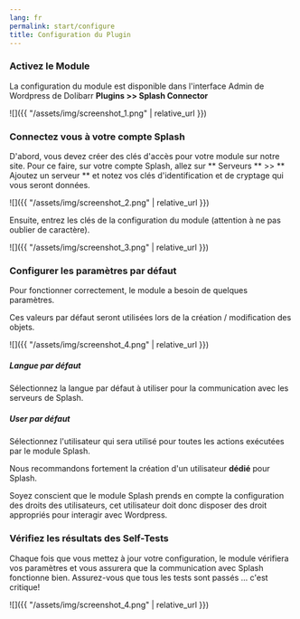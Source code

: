 ```yaml
---
lang: fr
permalink: start/configure
title: Configuration du Plugin
---
```


### Activez le Module 

La configuration du module est disponible dans l'interface Admin de Wordpress de Dolibarr **Plugins >> Splash Connector** 

![]({{ "/assets/img/screenshot_1.png" | relative_url }})

### Connectez vous à votre compte Splash

D'abord, vous devez créer des clés d'accès pour votre module sur notre site. Pour ce faire, sur votre compte Splash, allez sur ** Serveurs ** >> ** Ajoutez un serveur ** et notez vos clés d'identification et de cryptage qui vous seront données.

![]({{ "/assets/img/screenshot_2.png" | relative_url }})

Ensuite, entrez les clés de la configuration du module (attention à ne pas oublier de caractère).

![]({{ "/assets/img/screenshot_3.png" | relative_url }})

### Configurer les paramètres par défaut

Pour fonctionner correctement, le module a besoin de quelques paramètres. 

Ces valeurs par défaut seront utilisées lors de la création / modification des objets.

![]({{ "/assets/img/screenshot_4.png" | relative_url }})

##### Langue par défaut

Sélectionnez la langue par défaut à utiliser pour la communication avec les serveurs de Splash.

##### User par défaut

Sélectionnez l'utilisateur qui sera utilisé pour toutes les actions exécutées par le module Splash.

Nous recommandons fortement la création d'un utilisateur **dédié** pour Splash.

Soyez conscient que le module Splash prends en compte la configuration des droits des utilisateurs, cet utilisateur doit donc disposer des droit appropriés pour interagir avec Wordpress.

### Vérifiez les résultats des Self-Tests

Chaque fois que vous mettez à jour votre configuration, le module vérifiera vos paramètres et vous assurera que la communication avec Splash fonctionne bien.
Assurez-vous que tous les tests sont passés ... c'est critique!

![]({{ "/assets/img/screenshot_4.png" | relative_url }})
